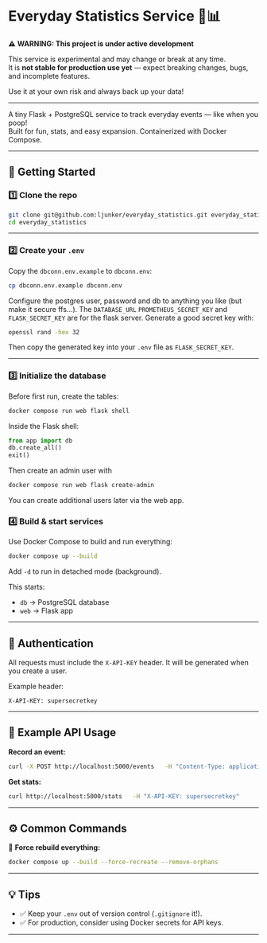 # Everyday Statistics Service 🚽📊

⚠️ **WARNING: This project is under active development**

This service is experimental and may change or break at any time.  
It is **not stable for production use yet** — expect breaking changes, bugs, and incomplete features.

Use it at your own risk and always back up your data!

---

A tiny Flask + PostgreSQL service to track everyday events — like when you poop!  
Built for fun, stats, and easy expansion. Containerized with Docker Compose.

---

## 🚀 Getting Started

### 1️⃣ Clone the repo

```bash
git clone git@github.com:ljunker/everyday_statistics.git everyday_statistics
cd everyday_statistics
```

---

### 2️⃣ Create your `.env`

Copy the `dbconn.env.example` to `dbconn.env`:

```bash
cp dbconn.env.example dbconn.env
```
Configure the postgres user, password and db to anything you like (but make it secure ffs...).
The `DATABASE_URL` `PROMETHEUS_SECRET_KEY` and `FLASK_SECRET_KEY` are for the flask server. Generate a good secret key with:

```bash
openssl rand -hex 32
```

Then copy the generated key into your `.env` file as `FLASK_SECRET_KEY`.

---

### 3️⃣ Initialize the database

Before first run, create the tables:

```bash
docker compose run web flask shell
```

Inside the Flask shell:

```python
from app import db
db.create_all()
exit()
```

Then create an admin user with

```bash
docker compose run web flask create-admin
```

You can create additional users later via the web app.

### 4️⃣ Build & start services

Use Docker Compose to build and run everything:

```bash
docker compose up --build
```

Add `-d` to run in detached mode (background).

This starts:
- `db` → PostgreSQL database
- `web` → Flask app

---

## 🔑 Authentication

All requests must include the `X-API-KEY` header. It will be generated when you create a user.

Example header:
```
X-API-KEY: supersecretkey
```

---

## 🧪 Example API Usage

**Record an event:**

```bash
curl -X POST http://localhost:5000/events   -H "Content-Type: application/json"   -H "X-API-KEY: supersecretkey"   -d '{"type": "poop"}'
```

**Get stats:**

```bash
curl http://localhost:5000/stats   -H "X-API-KEY: supersecretkey"
```

---

## ⚙️ Common Commands

🔄 **Force rebuild everything:**

```bash
docker compose up --build --force-recreate --remove-orphans
```

---

## 💡 Tips

- ✅ Keep your `.env` out of version control (`.gitignore` it!).
- ✅ For production, consider using Docker secrets for API keys.  

---
